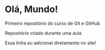 # Olá, Mundo!
 Primeiro repositório do curso de Git e GitHub

 Repositório criado durante uma aula

Essa linha eu adicionei diretamente no site!
